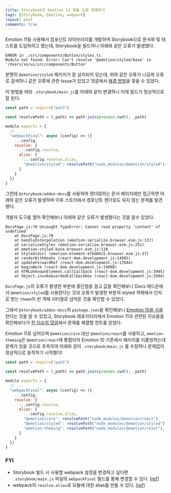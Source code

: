 ```yaml
---
title: Storybook과 Emotion 11 충돌 오류 해결하기
tags: [Storybook, Emotion, webpack]
layout: post
comments: true
---
```


Emotion 11을 사용해서 컴포넌트 라이브러리를 개발하며 Storybook으로 문서화 및 테스트를 도입하려고 했는데, Storybook을 빌드하니 아래와 같은 오류가 발생했다.

```
ERROR in ./src/components/Button/styles.ts
Module not found: Error: Can't resolve '@emotion/styled/base' in '/Users/xo/ui/src/components/Button'
```

분명히 `@emotion/styled` 패키지가 잘 설치되어 있는데, 위와 같은 오류가 나길래 오류로 검색하니 같은 오류에 관한 Issue가 있었고 댓글에서 [해결 방법](https://github.com/storybookjs/storybook/issues/13277#issuecomment-751733550)을 찾을 수 있었다.

이 방법을 따라 `.storybook/main.js`를 아래와 같이 변경하니 이제 빌드가 정상적으로 잘 된다.
```js
const path = require("path")

const resolvePath = (_path) => path.join(process.cwd(), _path)

module.exports = {
  // ...
  "webpackFinal": async (config) => ({
    ...config,
    resolve: {
      ...config.resolve,
      alias: {
        ...config.resolve.alias,
        "@emotion/styled": resolvePath("node_modules/@emotion/styled"),
      }
    }
  })
}
```

그런데 `@storybook/addon-docs`를 사용하여 렌더링하는 문서 페이지에만 접근하면 아래와 같은 오류가 발생하며 이후 스토리에서 컴포넌트 렌더링도 되지 않는 문제를 발견했다.

개발자 도구를 열어 확인해보니 아래와 같은 오류가 발생했다는 것을 알수 있었다.

```
DocsPage.js:70 Uncaught TypeError: Cannot read property 'content' of undefined
    at DocsPage.js:70
    at handleInterpolation (emotion-serialize.browser.esm.js:137)
    at serializeStyles (emotion-serialize.browser.esm.js:251)
    at emotion-styled-base.browser.esm.js:110
    at Styled(div) (emotion-element-4fbd89c5.browser.esm.js:27)
    at renderWithHooks (react-dom.development.js:14985)
    at updateForwardRef (react-dom.development.js:17044)
    at beginWork (react-dom.development.js:19098)
    at HTMLUnknownElement.callCallback (react-dom.development.js:3945)
    at Object.invokeGuardedCallbackDev (react-dom.development.js:3994)
```

`DocsPage.js`의 오류가 발생한 부분에 중단점을 걸고 값을 확인해보니 Docs 애드온에서 `@emotion/styled`를 사용한다는 것과 오류가 발생한 부분의 styled 객체에서 인자로 받는 `theme`이 빈 객체 리터럴로 넘어온 것을 확인할 수 있었다.

그래서 `@storybook/addon-docs`의 `package.json`을 확인해보니 [Emotion 10을 사용](https://github.com/storybookjs/storybook/blob/0566481a66eb724e2496347ea3acf9171271cf86/addons/docs/package.json#L85)한다는 것을 알 수 있었고, Storybook 레포지터리에서 Emotion 11과 관련된 이슈들을 확인해보다가 [한 이슈의 댓글](https://github.com/storybookjs/storybook/issues/13145#issuecomment-729253408)에서 문제를 해결할 힌트를 얻었다.

Emotion 11로 넘어오며 `@emotion/core` 대신 `@emotion/react`를 사용하고, `emotion-theming`은 `@emotion/react`에 통합되어 Emotion 10 기준에서 패키지를 리졸빙하는데 문제가 있을 것으로 추측하여 아래와 같이 `.storybook/main.js` 를 수정하니 문제없이 정상적으로 동작하기 시작했다!

```js
const path = require("path")

const resolvePath = (_path) => path.join(process.cwd(), _path)

module.exports = {
  // ...
  "webpackFinal": async (config) => ({
    ...config,
    resolve: {
      ...config.resolve,
      alias: {
        ...config.resolve.alias,
        "@emotion/core": resolvePath("node_modules/@emotion/react"),
        "@emotion/styled": resolvePath("node_modules/@emotion/styled"),
        "emotion-theming": resolvePath("node_modules/@emotion/react"),
      }
    }
  })
}
```
### FYI

- Storybook 빌드 시 사용할 webpack 설정을 변경하고 싶다면 `.storybook/main.js` 파일의 `webpackFinal` 필드를 통해 변경할 수 있다. \[[ref](https://storybook.js.org/docs/react/configure/webpack)]
- webpack의 `resolve.alias`로 모듈에 대한 alias를 만들 수 있다. \[[ref](https://webpack.js.org/configuration/resolve/#resolvealias)]
